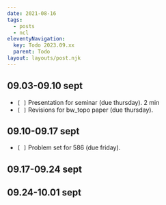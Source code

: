 ```yaml
---
date: 2021-08-16
tags:
  - posts
  - ncl
eleventyNavigation:
  key: Todo 2023.09.xx
  parent: Todo
layout: layouts/post.njk
---
```



## 09.03-09.10 sept
* `[ ]` Presentation for seminar (due thursday). 2 min
* `[ ]` Revisions for bw_topo paper (due thursday).
## 09.10-09.17 sept
* `[ ]` Problem set for 586 (due friday).
## 09.17-09.24 sept

## 09.24-10.01 sept